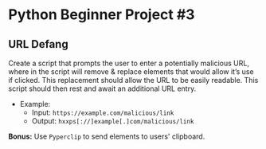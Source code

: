 # Python Beginner Project #3

## URL Defang

Create a script that prompts the user to enter a potentially malicious URL, where in the script will remove & replace elements that would allow it’s use if clicked. This replacement should allow the URL to be easily readable. This script should then rest and await an additional URL entry.

* Example:
  * Input: `https://example.com/malicious/link`
  * Output: `hxxps[://]example[.]com/malicious/link`

**Bonus:** Use `Pyperclip` to send elements to users' clipboard.